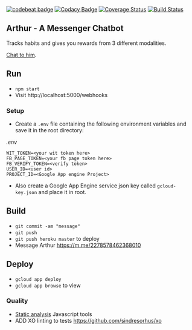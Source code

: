 [![codebeat badge](https://codebeat.co/badges/ba2fcc99-7d37-4d4a-b639-b8745b3381cb)](https://codebeat.co/projects/github-com-harrymt-habit-reward-chatbot-master)
[![Codacy Badge](https://api.codacy.com/project/badge/Grade/dee0a3c7a16a4276b47c27751959c6a6)](https://www.codacy.com/app/harrymt/habit-reward-chatbot?utm_source=github.com&amp;utm_medium=referral&amp;utm_content=harrymt/habit-reward-chatbot&amp;utm_campaign=Badge_Grade)
[![Coverage Status](https://coveralls.io/repos/github/harrymt/habit-reward-chatbot/badge.svg?branch=master)](https://coveralls.io/github/harrymt/habit-reward-chatbot?branch=master)
[![Build Status](https://travis-ci.org/harrymt/habit-reward-chatbot.svg?branch=master)](https://travis-ci.org/harrymt/habit-reward-chatbot)

## Arthur - A Messenger Chatbot

Tracks habits and gives you rewards from 3 different modalities.

[Chat to him](https://m.me/2278578462368010).


## Run

- `npm start`
- Visit http://localhost:5000/webhooks

### Setup

- Create a `.env` file containing the following environment variables and save it in the root directory:

*.env*
```
WIT_TOKEN=<your wit token here>
FB_PAGE_TOKEN=<your fb page token here>
FB_VERIFY_TOKEN=<verify token>
USER_ID=<user id>
PROJECT_ID=<Google App engine Project>
```

- Also create a Google App Engine service json key called `gcloud-key.json` and place it in root.

## Build

- `git commit -am "message"`
- `git push`
- `git push heroku master` to deploy
- Message Arthur https://m.me/2278578462368010

## Deploy

- `gcloud app deploy`
- `gcloud app browse` to view


### Quality

- [Static analysis](https://github.com/mre/awesome-static-analysis#javascript) Javascript tools
- ADD XO linting to tests https://github.com/sindresorhus/xo
